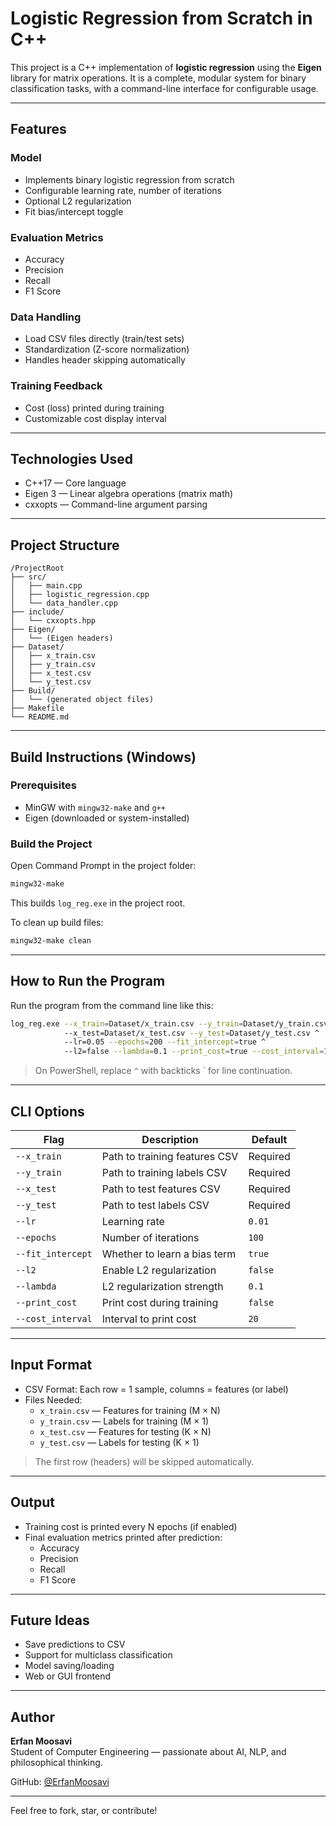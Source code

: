 # Logistic Regression from Scratch in C++

This project is a C++ implementation of **logistic regression** using the **Eigen** library for matrix operations. It is a complete, modular system for binary classification tasks, with a command-line interface for configurable usage.

---

## Features

### Model
- Implements binary logistic regression from scratch
- Configurable learning rate, number of iterations
- Optional L2 regularization
- Fit bias/intercept toggle

### Evaluation Metrics
- Accuracy
- Precision
- Recall
- F1 Score

### Data Handling
- Load CSV files directly (train/test sets)
- Standardization (Z-score normalization)
- Handles header skipping automatically

### Training Feedback
- Cost (loss) printed during training
- Customizable cost display interval

---

## Technologies Used

- C++17 — Core language
- Eigen 3 — Linear algebra operations (matrix math)
- cxxopts — Command-line argument parsing

---

## Project Structure

```
/ProjectRoot
├── src/
│   ├── main.cpp
│   ├── logistic_regression.cpp
│   └── data_handler.cpp
├── include/
│   └── cxxopts.hpp
├── Eigen/
│   └── (Eigen headers)
├── Dataset/
│   ├── x_train.csv
│   ├── y_train.csv
│   ├── x_test.csv
│   └── y_test.csv
├── Build/
│   └── (generated object files)
├── Makefile
└── README.md
```

---

## Build Instructions (Windows)

### Prerequisites
- MinGW with `mingw32-make` and `g++`
- Eigen (downloaded or system-installed)

### Build the Project

Open Command Prompt in the project folder:

```bash
mingw32-make
```

This builds `log_reg.exe` in the project root.

To clean up build files:

```bash
mingw32-make clean
```

---

## How to Run the Program

Run the program from the command line like this:

```bash
log_reg.exe --x_train=Dataset/x_train.csv --y_train=Dataset/y_train.csv ^
            --x_test=Dataset/x_test.csv --y_test=Dataset/y_test.csv ^
            --lr=0.05 --epochs=200 --fit_intercept=true ^
            --l2=false --lambda=0.1 --print_cost=true --cost_interval=10
```

> On PowerShell, replace `^` with backticks ` for line continuation.

---

## CLI Options

| Flag              | Description                               | Default    |
|------------------|-------------------------------------------|------------|
| `--x_train`       | Path to training features CSV              | Required   |
| `--y_train`       | Path to training labels CSV                | Required   |
| `--x_test`        | Path to test features CSV                  | Required   |
| `--y_test`        | Path to test labels CSV                    | Required   |
| `--lr`            | Learning rate                             | `0.01`     |
| `--epochs`        | Number of iterations                      | `100`      |
| `--fit_intercept` | Whether to learn a bias term              | `true`     |
| `--l2`            | Enable L2 regularization                  | `false`    |
| `--lambda`        | L2 regularization strength                | `0.1`      |
| `--print_cost`    | Print cost during training                | `false`    |
| `--cost_interval` | Interval to print cost                    | `20`       |

---

## Input Format

- CSV Format: Each row = 1 sample, columns = features (or label)
- Files Needed:
  - `x_train.csv` — Features for training (M × N)
  - `y_train.csv` — Labels for training (M × 1)
  - `x_test.csv`  — Features for testing (K × N)
  - `y_test.csv`  — Labels for testing (K × 1)

> The first row (headers) will be skipped automatically.

---

## Output

- Training cost is printed every N epochs (if enabled)
- Final evaluation metrics printed after prediction:
  - Accuracy
  - Precision
  - Recall
  - F1 Score

---

## Future Ideas

- Save predictions to CSV
- Support for multiclass classification
- Model saving/loading
- Web or GUI frontend

---

## Author

**Erfan Moosavi**  
Student of Computer Engineering — passionate about AI, NLP, and philosophical thinking.

GitHub: [@ErfanMoosavi](https://github.com/ErfanMoosavi)

---

Feel free to fork, star, or contribute!
